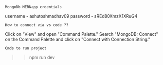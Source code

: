 ``MongoDb MERNapp crdentials``

username - ashutoshmadhav09
password - sREd80XmzX1XRuG4

``How to connect via vs code ??``

Click on "View" and open "Command Palette."
Search "MongoDB: Connect" on the Command Palette and click on "Connect with Connection String."

``Cmds to run project``
>> npm run dev